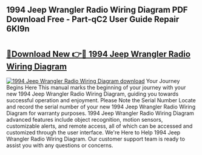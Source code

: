 ## 1994 Jeep Wrangler Radio Wiring Diagram PDF Download Free - Part-qC2 User Guide Repair 6Kl9n

# <h2><a href="http://dfpdvhr.blite.top/?on=1994+Jeep+Wrangler+Radio+Wiring+Diagram">🔗Download New 👉🔴 1994 Jeep Wrangler Radio Wiring Diagram</a></h2>

[![1994 Jeep Wrangler Radio Wiring Diagram download](https://i.imgur.com/lujVjoI.png)](http://dfpdvhr.blite.top/?on=1994+Jeep+Wrangler+Radio+Wiring+Diagram)
Your Journey Begins Here This manual marks the beginning of your journey with your new 1994 Jeep Wrangler Radio Wiring Diagram, guiding you towards successful operation and enjoyment. Please Note the Serial Number Locate and record the serial number of your new 1994 Jeep Wrangler Radio Wiring Diagram for warranty purposes. 1994 Jeep Wrangler Radio Wiring Diagram advanced features include object recognition, motion sensors, customizable alerts, and remote access, all of which can be accessed and customized through the user interface. We're Here to Help 1994 Jeep Wrangler Radio Wiring Diagram. Our customer support team is ready to assist you with any questions or concerns.
